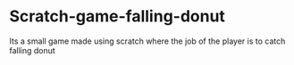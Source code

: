 # Scratch-game-falling-donut
Its a small game made using scratch where the job of the player is to catch falling donut
